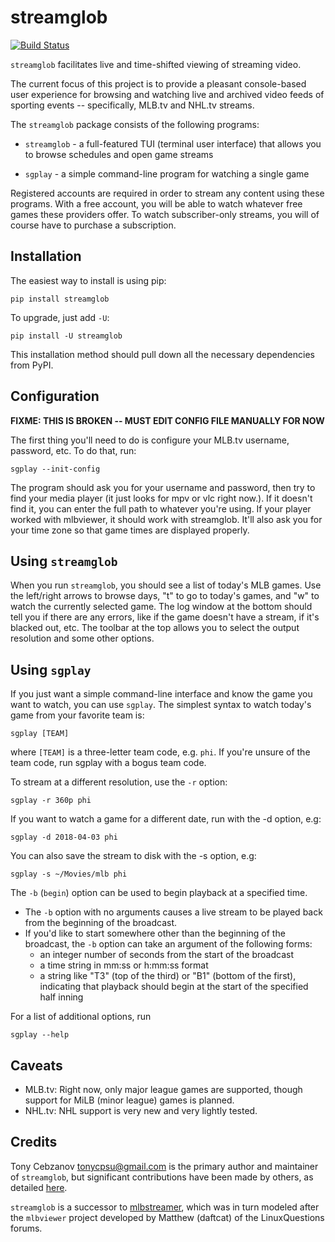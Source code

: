 streamglob
==========

[![Build Status](https://travis-ci.org/tonycpsu/streamglob.svg?branch=master)](https://travis-ci.org/tonycpsu/streamglob )

`streamglob` facilitates live and time-shifted viewing of streaming video.

The current focus of this project is to provide a pleasant console-based user
experience for browsing and watching live and archived video feeds of sporting
events -- specifically, MLB.tv and NHL.tv streams.

The `streamglob` package consists of the following programs:

* `streamglob` - a full-featured TUI (terminal user interface) that allows
you to browse schedules and open game streams

* `sgplay` - a simple command-line program for watching a single game

Registered accounts are required in order to stream any content using these
programs.  With a free account, you will be able to watch whatever free games
these providers offer.  To watch subscriber-only streams, you will of course
have to purchase a subscription.

Installation
------------

The easiest way to install is using pip:

    pip install streamglob

To upgrade, just add `-U`:

    pip install -U streamglob

This installation method should pull down all the necessary dependencies from
PyPI.

Configuration
-------------

**FIXME: THIS IS BROKEN -- MUST EDIT CONFIG FILE MANUALLY FOR NOW**

The first thing you'll need to do is configure your MLB.tv username, password,
etc. To do that, run:

    sgplay --init-config

The program should ask you for your username and password, then try to find your
media player (it just looks for mpv or vlc right now.). If it doesn't find it,
you can enter the full path to whatever you're using. If your player worked with
mlbviewer, it should work with streamglob. It'll also ask you for your time
zone so that game times are displayed properly.

Using `streamglob`
------------------

When you run `streamglob`, you should see a list of today's MLB games.  Use
the left/right arrows to browse days, "t" to go to today's games, and "w" to
watch the currently selected game. The log window at the bottom should tell you
if there are any errors, like if the game doesn't have a stream, if it's blacked
out, etc. The toolbar at the top allows you to select the output resolution and
some other options.

Using `sgplay`
--------------

If you just want a simple command-line interface and know the game you want to
watch, you can use `sgplay`.  The simplest syntax to watch today's game
from your favorite team is:

    sgplay [TEAM]

where `[TEAM]` is a three-letter team code, e.g. `phi`.  If you're
unsure of the team code, run sgplay with a bogus team code.

To stream at a different resolution, use the `-r` option:

    sgplay -r 360p phi

If you want to watch a game for a different date, run with the -d option, e.g:

    sgplay -d 2018-04-03 phi

You can also save the stream to disk with the -s option, e.g:

    sgplay -s ~/Movies/mlb phi

The `-b` (`begin`) option can be used to begin playback at a specified time.

* The `-b` option with no arguments causes a live stream to be played back from
the beginning of the broadcast.
* If you'd like to start somewhere other than the beginning of the broadcast,
the `-b` option can take an argument of the following forms:
    * an integer number of seconds from the start of the broadcast
    * a time string in mm:ss or h:mm:ss format
    * a string like "T3" (top of the third) or "B1" (bottom of the first),
      indicating that playback should begin at the start of the specified half
      inning

For a list of additional options, run

    sgplay --help

Caveats
-------

* MLB.tv: Right now, only major league games are supported, though support for
  MiLB (minor league) games is planned.
* NHL.tv: NHL support is very new and very lightly tested.

Credits
-------

Tony Cebzanov <tonycpsu@gmail.com> is the primary author and maintainer of
`streamglob`, but significant contributions have been made by others, as
detailed [here](https://github.com/tonycpsu/mlbstreamer/graphs/contributors).

`streamglob` is a successor to
[mlbstreamer](https://github.com/tonycpsu/mlbstreamer), which was in turn
modeled after the `mlbviewer` project developed by Matthew (daftcat) of the
LinuxQuestions forums.
